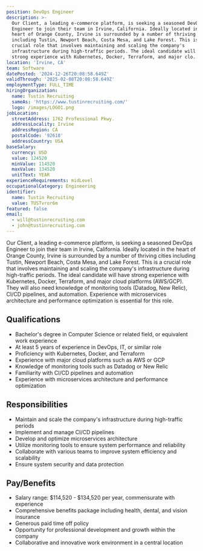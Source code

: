 ```yaml
---
position: DevOps Engineer
description: >-
  Our Client, a leading e-commerce platform, is seeking a seasoned DevOps
  Engineer to join their team in Irvine, California. Ideally located in the
  heart of Orange County, Irvine is surrounded by a number of thriving cities
  including Tustin, Newport Beach, Costa Mesa, and Lake Forest. This is a
  crucial role that involves maintaining and scaling the company's
  infrastructure during high-traffic periods. The ideal candidate will have
  strong experience with Kubernetes, Docker, Terraform, and major clo...
location: 'Irvine, CA'
team: Software
datePosted: '2024-12-26T20:08:58.649Z'
validThrough: '2025-02-08T20:08:58.649Z'
employmentType: FULL_TIME
hiringOrganization:
  name: Tustin Recruiting
  sameAs: 'https://www.tustinrecruiting.com/'
  logo: /images/LOGO1.png
jobLocation:
  streetAddress: 1762 Professional Pkwy.
  addressLocality: Irvine
  addressRegion: CA
  postalCode: '92618'
  addressCountry: USA
baseSalary:
  currency: USD
  value: 124520
  minValue: 114520
  maxValue: 134520
  unitText: YEAR
experienceRequirements: midLevel
occupationalCategory: Engineering
identifier:
  name: Tustin Recruiting
  value: TUSTvror6m
featured: false
email:
  - will@tustinrecruiting.com
  - john@tustinrecruiting.com
---
```




Our Client, a leading e-commerce platform, is seeking a seasoned DevOps Engineer to join their team in Irvine, California. Ideally located in the heart of Orange County, Irvine is surrounded by a number of thriving cities including Tustin, Newport Beach, Costa Mesa, and Lake Forest. This is a crucial role that involves maintaining and scaling the company's infrastructure during high-traffic periods. The ideal candidate will have strong experience with Kubernetes, Docker, Terraform, and major cloud platforms (AWS/GCP). They will also need knowledge of monitoring tools (Datadog, New Relic), CI/CD pipelines, and automation. Experience with microservices architecture and performance optimization is essential for this role.

## Qualifications

- Bachelor's degree in Computer Science or related field, or equivalent work experience
- At least 5 years of experience in DevOps, IT, or similar role
- Proficiency with Kubernetes, Docker, and Terraform
- Experience with major cloud platforms such as AWS or GCP
- Knowledge of monitoring tools such as Datadog or New Relic
- Familiarity with CI/CD pipelines and automation
- Experience with microservices architecture and performance optimization

## Responsibilities

- Maintain and scale the company's infrastructure during high-traffic periods
- Implement and manage CI/CD pipelines
- Develop and optimize microservices architecture
- Utilize monitoring tools to ensure system performance and reliability
- Collaborate with various teams to improve system efficiency and scalability
- Ensure system security and data protection

## Pay/Benefits

- Salary range: $114,520 - $134,520 per year, commensurate with experience
- Comprehensive benefits package including health, dental, and vision insurance
- Generous paid time off policy
- Opportunity for professional development and growth within the company
- Collaborative and innovative work environment in a central location

